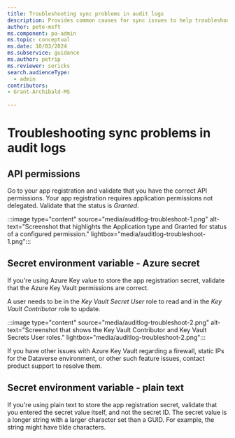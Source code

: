 ```yaml
---
title: Troubleshooting sync problems in audit logs
description: Provides common causes for sync issues to help troubleshooting.
author: pete-msft
ms.component: pa-admin
ms.topic: conceptual
ms.date: 10/03/2024
ms.subservice: guidance
ms.author: petrip
ms.reviewer: sericks
search.audienceType: 
  - admin
contributors:
- Grant-Archibald-MS
  
---
```


# Troubleshooting sync problems in audit logs

## API permissions

Go to your app registration and validate that you have the correct API permissions. Your app registration requires application permissions not delegated. Validate that the status is _Granted_.

:::image type="content" source="media/auditlog-troubleshoot-1.png" alt-text="Screenshot that highlights the Application type and Granted for status of a configured permission." lightbox="media/auditlog-troubleshoot-1.png":::

## Secret environment variable - Azure secret

If you're using Azure Key value to store the app registration secret, validate that the Azure Key Vault permissions are correct.

A user needs to be in the _Key Vault Secret User_ role to read and in the _Key Vault Contributor_ role to update.

:::image type="content" source="media/auditlog-troubleshoot-2.png" alt-text="Screenshot that shows the Key Vault Contributor and Key Vault Secrets User roles." lightbox="media/auditlog-troubleshoot-2.png":::

If you have other issues with Azure Key Vault regarding a firewall, static IPs for the Dataverse environment, or other such feature issues, contact product support to resolve them.

## Secret environment variable - plain text

If you're using plain text to store the app registration secret, validate that you entered the secret value itself, and not the secret ID. The secret value is a longer string with a larger character set than a GUID. For example, the string might have tilde characters.
